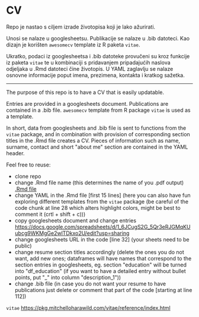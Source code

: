 # CV

Repo je nastao s ciljem izrade životopisa koji je lako ažurirati. 

Unosi se nalaze u googlesheetsu.
Publikacije se nalaze u .bib datoteci.
Kao dizajn je korišten `awesomecv` template iz R paketa `vitae`. 

Ukratko, podaci iz googlesheetsa i .bib datoteke provučeni su kroz funkcije iz paketa `vitae`
te u kombinaciji s pridavanjem pripadajućih naslova odjeljaka u .Rmd datoteci čine životopis.
U YAML zaglavlju se nalaze osnovne informacije poput imena, prezimena, kontakta i kratkog sažetka. 

-------
The purpose of this repo is to have a CV that is easily updatable.

Entries are provided in a googlesheets document.
Publications are contained in a .bib file.
`awesomecv` template from R package `vitae` is used as a template. 

In short, data from googlesheets and .bib file is sent to functions from the `vitae` package, 
and in combination with provision of corresponding section titles in the .Rmd file creates a CV.
Pieces of information such as name, surname, contact and short "about me" section are contained in the YAML header. 


Feel free to reuse: 
- clone repo
- change .Rmd file name (this determines the name of you .pdf output) [.Rmd file](/bugarin_cv.Rmd)
- change YAML in the .Rmd file [first 15 lines] (here you can also have fun exploring different templates from the `vitae` package (be careful of the code chunk at line 28 which alters highlight colors, might be best to comment it (crtl + shift + c)))
- copy googlesheets document and change entries https://docs.google.com/spreadsheets/d/1_6JCugS2G_5Qr3eRJGMqKUubcg9WKMgGe2wlTDkxo2U/edit?usp=sharing 
- change googlesheets URL in the code [line 32] (your sheets need to be public)
- change resume section titles accordingly (delete the ones you do not want, add new ones; dataframes will have names that correspond to the section entries in googlesheets, eg. section "education" will be turned into "df_education" (if you want to have a detailed entry without bullet points, put "_" into column "description_1"))
- change .bib file (in case you do not want your resume to have publications just delete or comment that part of the code [starting at line 112])

`vitae` https://pkg.mitchelloharawild.com/vitae/reference/index.html
